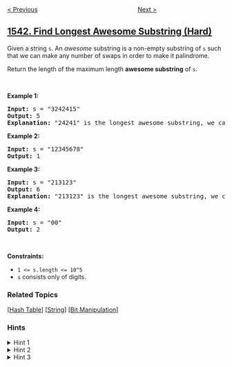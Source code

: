 <!--|This file generated by command(leetcode description); DO NOT EDIT.    |-->
<!--+----------------------------------------------------------------------+-->
<!--|@author    openset <openset.wang@gmail.com>                           |-->
<!--|@link      https://github.com/openset                                 |-->
<!--|@home      https://github.com/openset/leetcode                        |-->
<!--+----------------------------------------------------------------------+-->

[< Previous](../minimum-insertions-to-balance-a-parentheses-string "Minimum Insertions to Balance a Parentheses String")
　　　　　　　　　　　　　　　　
[Next >](../fix-product-name-format "Fix Product Name Format")

## [1542. Find Longest Awesome Substring (Hard)](https://leetcode.com/problems/find-longest-awesome-substring "找出最长的超赞子字符串")

<p>Given a string <code>s</code>. An <em>awesome</em> substring is a non-empty substring of <code>s</code> such that we can make any number of swaps in order to make it palindrome.</p>

<p>Return the length of the maximum length <strong>awesome substring</strong> of <code>s</code>.</p>

<p>&nbsp;</p>
<p><strong>Example 1:</strong></p>

<pre>
<strong>Input:</strong> s = &quot;3242415&quot;
<strong>Output:</strong> 5
<strong>Explanation:</strong> &quot;24241&quot; is the longest awesome substring, we can form the palindrome &quot;24142&quot; with some swaps.
</pre>

<p><strong>Example 2:</strong></p>

<pre>
<strong>Input:</strong> s = &quot;12345678&quot;
<strong>Output:</strong> 1
</pre>

<p><strong>Example 3:</strong></p>

<pre>
<strong>Input:</strong> s = &quot;213123&quot;
<strong>Output:</strong> 6
<strong>Explanation:</strong> &quot;213123&quot; is the longest awesome substring, we can form the palindrome &quot;231132&quot; with some swaps.
</pre>

<p><strong>Example 4:</strong></p>

<pre>
<strong>Input:</strong> s = &quot;00&quot;
<strong>Output:</strong> 2
</pre>

<p>&nbsp;</p>
<p><strong>Constraints:</strong></p>

<ul>
	<li><code>1 &lt;= s.length &lt;= 10^5</code></li>
	<li><code>s</code> consists only of digits.</li>
</ul>

### Related Topics
  [[Hash Table](../../tag/hash-table/README.md)]
  [[String](../../tag/string/README.md)]
  [[Bit Manipulation](../../tag/bit-manipulation/README.md)]

### Hints
<details>
<summary>Hint 1</summary>
Given the character counts, under what conditions can a palindrome be formed ?
</details>

<details>
<summary>Hint 2</summary>
From left to right, use bitwise xor-operation to compute for any prefix the number of times modulo 2 of each digit.  (mask ^= (1<<(s[i]-'0')).
</details>

<details>
<summary>Hint 3</summary>
Expected complexity is O(n*A) where A is the alphabet (10).
</details>
